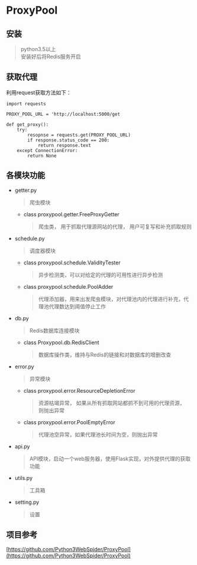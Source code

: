 # ProxyPool

## 安装
> python3.5以上  
> 安装好后将Redis服务开启

## 获取代理
利用request获取方法如下：

```
import requests

PROXY_POOL_URL = 'http://localhost:5000/get

def get_proxy():
    try:
        resopnse = requests.get(PROXY_POOL_URL)
        if response.status_code == 200:
            return response.text
    except ConnectionError:
        return None
```
## 各模块功能
* getter.py
    > 爬虫模块  
    * class proxypool.getter.FreeProxyGetter
        > 爬虫类， 用于抓取代理源网站的代理， 用户可复写和补充抓取规则
        
* schedule.py
    > 调度器模块  
    * class proxypool.schedule.ValidityTester
        > 异步检测类，可以对给定的代理的可用性进行异步检测
    * class proxypool.schedule.PoolAdder
        > 代理添加器，用来出发爬虫模块，对代理池内的代理进行补充，代理池代理数达到阈值停止工作

* db.py
    > Redis数据库连接模块
    * class Proxypool.db.RedisClient
        > 数据库操作类，维持与Redis的链接和对数据库的增删改查
        
* error.py
    > 异常模块
    * class proxypool.error.ResourceDepletionError
        > 资源枯竭异常， 如果从所有抓取网站都抓不到可用的代理资源，  
        则抛出异常
    * class proxypool.error.PoolEmptyError
        > 代理池空异常，如果代理池长时间为空，则抛出异常

* api.py
    > API模块，启动一个web服务器，使用Flask实现，对外提供代理的获取功能
 
* utils.py
    > 工具箱
 
* setting.py
    > 设置
  
## 项目参考
[https://github.com/Python3WebSpider/ProxyPool](https://github.com/Python3WebSpider/ProxyPool)
    
    